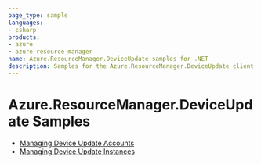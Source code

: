 ```yaml
---
page_type: sample
languages:
- csharp
products:
- azure
- azure-resource-manager
name: Azure.ResourceManager.DeviceUpdate samples for .NET
description: Samples for the Azure.ResourceManager.DeviceUpdate client library
---
```


# Azure.ResourceManager.DeviceUpdate Samples

- [Managing Device Update Accounts](https://github.com/Yao725/azure-sdk-for-net/tree/feature/mgmt-track2-deviceupdate/sdk/deviceupdate/Azure.ResourceManager.DeviceUpdate/samples/Sample1_ManagingDeviceUpdateAccounts.md)
- [Managing Device Update Instances](https://github.com/Yao725/azure-sdk-for-net/tree/feature/mgmt-track2-deviceupdate/sdk/deviceupdate/Azure.ResourceManager.DeviceUpdate/samples/Sample2_ManagingDeviceUpdateInstances.md)
